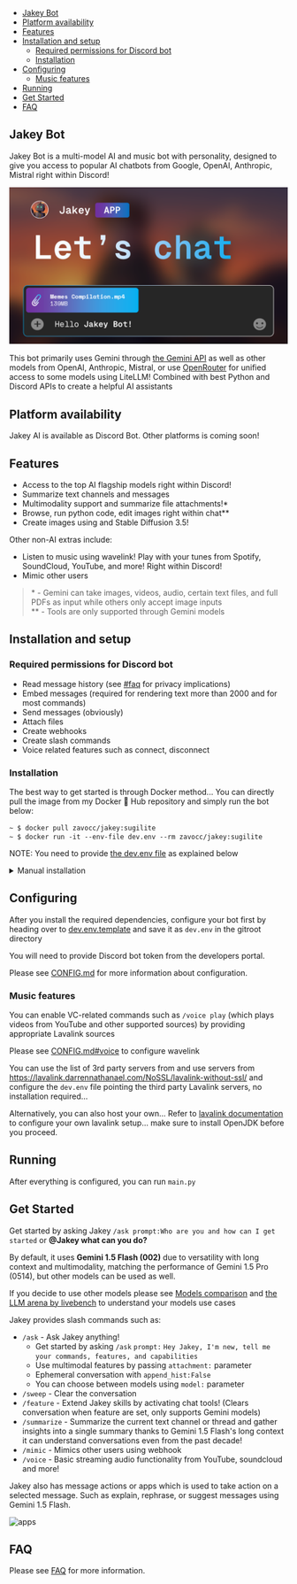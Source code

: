 - [Jakey Bot](#jakey-bot)
- [Platform availability](#platform-availability)
- [Features](#features)
- [Installation and setup](#installation-and-setup)
  - [Required permissions for Discord bot](#required-permissions-for-discord-bot)
  - [Installation](#installation)
- [Configuring](#configuring)
  - [Music features](#music-features)
- [Running](#running)
- [Get Started](#get-started)
- [FAQ](#faq)


## Jakey Bot
Jakey Bot is a multi-model AI and music bot with personality, designed to give you access to popular AI chatbots from Google, OpenAI, Anthropic, Mistral right within Discord! 

![Jakey Bot Banner](./assets/banner.png)

This bot primarily uses Gemini through [the Gemini API](https://ai.google.dev) as well as other models from OpenAI, Anthropic, Mistral, or use [OpenRouter](https://openrouter.ai) for unified access to some models using LiteLLM! Combined with best Python and Discord APIs to create a helpful AI assistants

## Platform availability
Jakey AI is available as Discord Bot. Other platforms is coming soon!

## Features
- Access to the top AI flagship models right within Discord!
- Summarize text channels and messages
- Multimodality support and summarize file attachments!\*
- Browse, run python code, edit images right within chat\**
- Create images using and Stable Diffusion 3.5!

Other non-AI extras include:
- Listen to music using wavelink! Play with your tunes from Spotify, SoundCloud, YouTube, and more! Right within Discord!
- Mimic other users

> \* - Gemini can take images, videos, audio, certain text files, and full PDFs as input while others only accept image inputs \
> \** - Tools are only supported through Gemini models

## Installation and setup
### Required permissions for Discord bot
- Read message history (see [#faq](#faq) for privacy implications)
- Embed messages (required for rendering text more than 2000 and for most commands)
- Send messages (obviously)
- Attach files
- Create webhooks
- Create slash commands
- Voice related features such as connect, disconnect

### Installation
The best way to get started is through Docker method... You can directly pull the image from my Docker 🐳 Hub repository and simply run the bot below:
```
~ $ docker pull zavocc/jakey:sugilite
~ $ docker run -it --env-file dev.env --rm zavocc/jakey:sugilite
```

NOTE: You need to provide [the dev.env file](#configuring) as explained below

<details>
  <summary>Manual installation</summary>
  But if you prefer manual method without using containers, you need to install Python version atleast 3.10+ with pip and venv is highly preferred and run the commands

  You must create a virtual environment before proceeding which you can do by running:
  ```
  python -m venv .venv

  # Activate
  . .venv/bin/activate
  ```

  Install dependencies as needed
  ```
  pip3 install -r requirements.txt

  # This is optional
  pip3 install wavelink gradio_client
  pip3 uninstall py-cord discord.py
  pip3 install py-cord
  ```
</details>

## Configuring
After you install the required dependencies, configure your bot first by heading over to [dev.env.template](./dev.env.template) and save it as `dev.env` in the gitroot directory

You will need to provide Discord bot token from the developers portal.

Please see [CONFIG.md](./docs/CONFIG.md) for more information about configuration.

### Music features
You can enable VC-related commands such as `/voice play` (which plays videos from YouTube and other supported sources) by providing appropriate Lavalink sources

Please see [CONFIG.md#voice](./docs/CONFIG.md#voice) to configure wavelink

You can use the list of 3rd party servers from and use servers from https://lavalink.darrennathanael.com/NoSSL/lavalink-without-ssl/ and configure the `dev.env` file pointing the third party Lavalink servers, no installation required... 

Alternatively, you can also host your own... Refer to [lavalink documentation](https://lavalink.dev/getting-started/index.html) to configure your own lavalink setup... make sure to install OpenJDK before you proceed.
## Running
After everything is configured, you can run `main.py`

## Get Started
Get started by asking Jakey `/ask prompt:Who are you and how can I get started` or **@Jakey what can you do?**

By default, it uses **Gemini 1.5 Flash (002)** due to versatility with long context and multimodality, matching the performance of Gemini 1.5 Pro (0514), but other models can be used as well.

If you decide to use other models please see [Models comparison](https://github.com/zavocc/JakeyBot/wiki/Supported-Models) and [the LLM arena by livebench](https://livebench.ai/) to understand your models use cases

Jakey provides slash commands such as:
- `/ask` - Ask Jakey anything!
  - Get started by asking `/ask` `prompt:` `Hey Jakey, I'm new, tell me your commands, features, and capabilities`
  - Use multimodal features by passing `attachment:` parameter
  - Ephemeral conversation with `append_hist:False`
  - You can choose between models using `model:` parameter
- `/sweep` - Clear the conversation
- `/feature` - Extend Jakey skills by activating chat tools! (Clears conversation when feature are set, only supports Gemini models)
- `/summarize` - Summarize the current text channel or thread and gather insights into a single summary thanks to Gemini 1.5 Flash's long context it can understand conversations even from the past decade!
- `/mimic` - Mimics other users using webhook
- `/voice` - Basic streaming audio functionality from YouTube, soundcloud and more!

Jakey also has message actions or apps which is used to take action on a selected message. Such as explain, rephrase, or suggest messages using Gemini 1.5 Flash.

![apps](./assets/apps.png)

## FAQ
Please see [FAQ](./docs/FAQ.md) for more information.